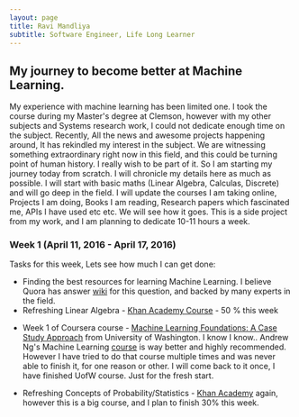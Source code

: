 ```yaml
---
layout: page
title: Ravi Mandliya
subtitle: Software Engineer, Life Long Learner
---
```


## My journey to become better at Machine Learning.

My experience with machine learning has been limited one. I took the course during my Master's degree at Clemson, however with my other subjects
and Systems research work, I could not dedicate enough time on the subject. Recently, All the news and awesome projects happening around, It has rekindled my interest
in the subject. We are witnessing something extraordinary right now in this field, and this could be turning point of human history. I really wish to be part of it. So I am starting my journey today from scratch.
I will chronicle my details here as much as possible. I will start with basic maths (Linear Algebra, Calculas, Discrete) and will go deep in the field. I will update the courses I am taking online, Projects I am doing,
Books I am reading, Research papers which fascinated me, APIs I have used etc etc. We will see how it goes. This is a side project from my work, and I am planning to dedicate 10-11 hours a week.

### Week 1 (April 11, 2016 - April 17, 2016)
Tasks for this week, Lets see how much I can get done:
* Finding the best resources for learning Machine Learning. I believe Quora has answer [wiki](https://www.quora.com/How-do-I-learn-machine-learning-1) for this question, and backed by many experts in the field.
* Refreshing Linear Algebra - [Khan Academy Course](https://www.khanacademy.org/math/linear-algebra) - 50 % this week
- Week 1 of Coursera course - [Machine Learning Foundations: A Case Study Approach](https://www.coursera.org/learn/ml-foundations) from University
  of Washington. I know I know.. Andrew Ng's Machine Learning [course](https://www.coursera.org/learn/machine-learning) is way better and highly recommended. However I have tried to do that course multiple times and was never able to finish it, for one reason or other.
  I will come back to it once, I have finished UofW course. Just for the fresh start.
* Refreshing Concepts of Probability/Statistics - [Khan Academy](https://www.khanacademy.org/math/probability) again, however this is a big course, and I plan to finish 30% this week.


